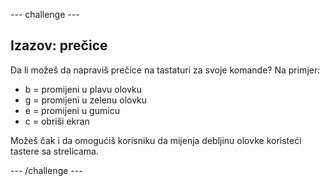 \--- challenge \---

## Izazov: prečice

Da li možeš da napraviš prečice na tastaturi za svoje komande? Na primjer:

+ b = promijeni u plavu olovku
+ g = promijeni u zelenu olovku
+ e = promijeni u gumicu
+ c = obriši ekran

Možeš čak i da omogućiš korisniku da mijenja debljinu olovke koristeći tastere sa strelicama.

\--- /challenge \---